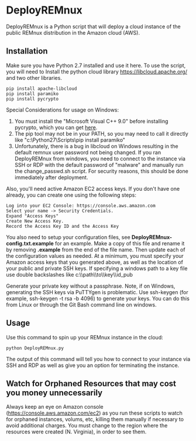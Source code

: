 # DeployREMnux

DeployREMnux is a Python script that will deploy a cloud instance of the public REMnux distribution in the Amazon cloud (AWS).


## Installation

Make sure you have Python 2.7 installed and use it here.
To use the script, you will need to Install the python cloud library https://libcloud.apache.org/ and two other libraries.

```
pip install apache-libcloud
pip install paramiko
pip install pycrypto
```

Special Considerations for usage on Windows:

1. You must install the "Microsoft Visual C++ 9.0" before installing pycrypto, which you can get [here](https://www.microsoft.com/en-us/download/details.aspx?id=44266).
2. The pip tool may not be in your PATH, so you may need to call it directly like "c:\Python27\Scripts\pip install paramiko"
3. Unfortunately, there is a bug in  libcloud on Windows resulting in the default remnux user password not being changed. If you ran DeployREMnux from windows, you need to connect to the instance via SSH or RDP with the default password of "malware" and manually run the change_passwd.sh script. For security reasons, this should be done immediately after deployment.


Also, you'll need active Amazon EC2 access keys.  If you don't have one already, you can create one using the following steps:

```
Log into your EC2 Console: https://console.aws.amazon.com
Select your name -> Security Credentials.
Expand "Access Keys"
Create New Access Key.
Record the Access Key ID and the Access Key
```

You also need to setup your configuration files, see **DeployREMnux-config.txt.example** for an example. Make a copy of this file and rename it by removing **.example** from the end of the file name. Then update each of the configuration values as needed. At a minimum, you must specify your Amazon access keys that you generated above, as well as the location of your public and private SSH keys. If specifying a windows path to a key file use double backslashes like c:\\\\path\\\\to\\\\key\\\\id_pub

Generate your private key without a passphrase.
Note, if on Windows, generating the SSH keys via PuTTYgen is problematic. Use ssh-keygen (for example, ssh-keygen -t rsa -b 4096) to generate your keys. You can do this from Linux or through the Git Bash command line on windows.


## Usage

Use this command to spin up your REMnux instance in the cloud:

```
python DeployREMnux.py
```
The output of this command will tell you how to connect to your instance via SSH and RDP as well as give you an option for terminating the instance.

## Watch for Orphaned Resources that may cost you money unnecessarily

Always keep an eye on Amazon console (https://console.aws.amazon.com/ec2) as you run these scripts to watch for orphaned instances, volums, etc, killing them manually if necessary to avoid additional charges. You must change to the region where the resources were created (N. Virginia), in order to see them.
 